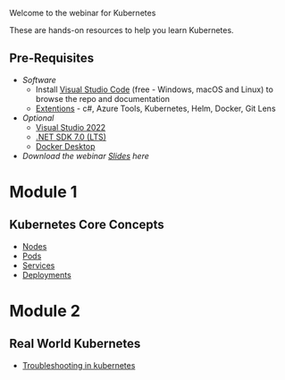 Welcome to the webinar for Kubernetes

These are hands-on resources to help you learn Kubernetes.

## Pre-Requisites
- _Software_
    - Install [Visual Studio Code](https://code.visualstudio.com) (free - Windows, macOS and Linux) to browse the repo and documentation
    - [Extentions](https://code.visualstudio.com/docs/editor/extension-marketplace) - c#, Azure Tools, Kubernetes, Helm, Docker, Git Lens
- _Optional_
    - [Visual Studio 2022](https://visualstudio.microsoft.com/vs/)
    - [.NET SDK 7.0 (LTS)](https://dotnet.microsoft.com/en-us/download)
    - [Docker Desktop](https://www.docker.com/products/docker-desktop)
- _Download the webinar [Slides](https://drive.google.com/file/d/1la5hYKkNjQfD7j9BnQWJa7rB0nCK5tIn/view?usp=sharing) here_


# Module 1
## Kubernetes Core Concepts

- [Nodes](labs/aks/nodes/README.md)
- [Pods](labs/aks/pods/README.md)
- [Services](labs/aks/services/README.md)
- [Deployments](labs/aks/deployments/README.md)


# Module 2
## Real World Kubernetes
- [Troubleshooting in kubernetes](troubleshooting/k8s/README.md)
